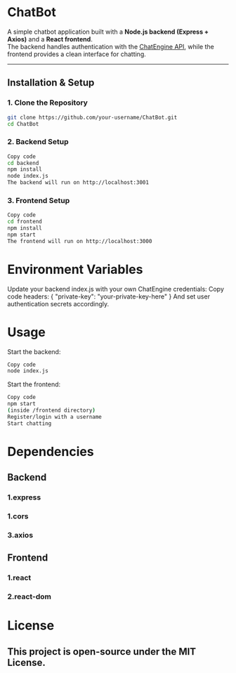 # ChatBot

A simple chatbot application built with a **Node.js backend (Express + Axios)** and a **React frontend**.  
The backend handles authentication with the [ChatEngine API](https://chatengine.io/), while the frontend provides a clean interface for chatting.

---

## Installation & Setup

### 1. Clone the Repository
```bash
git clone https://github.com/your-username/ChatBot.git
cd ChatBot
```
### 2. Backend Setup
```bash
Copy code
cd backend
npm install
node index.js
The backend will run on http://localhost:3001

```


### 3. Frontend Setup
```bash
Copy code
cd frontend
npm install
npm start
The frontend will run on http://localhost:3000
```

# Environment Variables
Update your backend index.js with your own ChatEngine credentials:
Copy code
headers: { "private-key": "your-private-key-here" }
And set user authentication secrets accordingly.

# Usage
Start the backend:

```bash
Copy code
node index.js

```
Start the frontend:
```bash
Copy code
npm start
(inside /frontend directory)
Register/login with a username
Start chatting
```
# Dependencies

## Backend
### 1.express
### 1.cors
### 3.axios

## Frontend
### 1.react
### 2.react-dom

# License
## This project is open-source under the MIT License.
